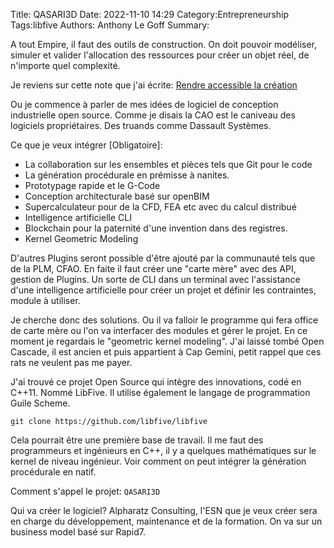 Title: QASARI3D
Date: 2022-11-10 14:29
Category:Entrepreneurship
Tags:libfive
Authors: Anthony Le Goff
Summary:

A tout Empire, il faut des outils de construction. On doit pouvoir modéliser, simuler et valider l'allocation des ressources pour créer un objet réel, de n'importe quel complexité.

Je reviens sur cette note que j'ai écrite: [Rendre accessible la création](https://legoffant.github.io/rendre-accessible-la-creation.html)

Ou je commence à parler de mes idées de logiciel de conception industrielle open source. Comme je disais la CAO est le caniveau des logiciels propriétaires. Des truands comme Dassault Systèmes.

Ce que je veux intégrer [Obligatoire]:

* La collaboration sur les ensembles et pièces tels que Git pour le code
* La génération procédurale en prémisse à nanites.
* Prototypage rapide et le G-Code
* Conception architecturale basé sur openBIM
* Supercalculateur pour de la CFD, FEA etc avec du calcul distribué
* Intelligence artificielle CLI
* Blockchain pour la paternité d'une invention dans des registres.
* Kernel Geometric Modeling

D'autres Plugins seront possible d'être ajouté par la communauté tels que de la PLM, CFAO. En faite il faut créer une "carte mère" avec des API, gestion de Plugins. Un sorte de CLI dans un terminal avec l'assistance d'une intelligence artificielle pour créer un projet et définir les contraintes, module à utiliser.

Je cherche donc des solutions. Ou il va falloir le programme qui fera office de carte mère ou l'on va interfacer des modules et gérer le projet. En ce moment je regardais le "geometric kernel modeling". J'ai laissé tombé Open Cascade, il est ancien et puis appartient à Cap Gemini, petit rappel que ces rats ne veulent pas me payer.

J'ai trouvé ce projet Open Source qui intègre des innovations, codé en C++11. Nommé LibFive. Il utilise également le langage de programmation Guile Scheme.

```
git clone https://github.com/libfive/libfive
```

Cela pourrait être une première base de travail. Il me faut des programmeurs et ingénieurs en C++, il y a quelques mathématiques sur le kernel de niveau ingénieur. Voir comment on peut intégrer la génération procédurale en natif.

Comment s'appel le projet: `QASARI3D`

Qui va créer le logiciel? Alpharatz Consulting, l'ESN que je veux créer sera en charge du développement, maintenance et de la formation. On va sur un business model basé sur Rapid7.